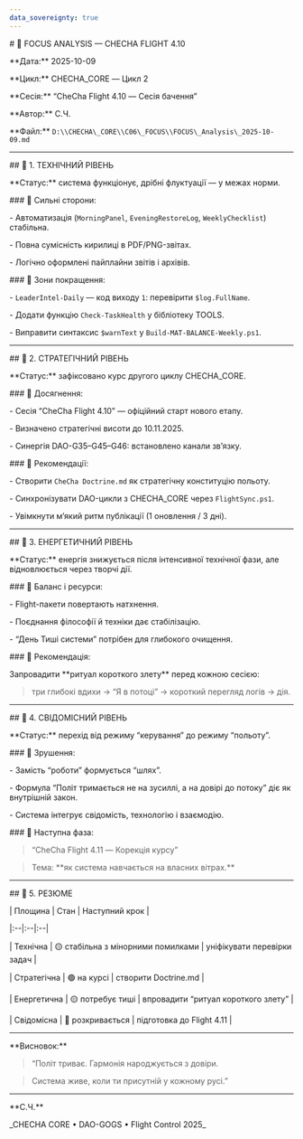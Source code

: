 ```yaml
---
data_sovereignty: true
---
```

\# 🎯 FOCUS ANALYSIS — CHECHA FLIGHT 4.10  

\*\*Дата:\*\* 2025-10-09  

\*\*Цикл:\*\* CHECHA\_CORE — Цикл 2  

\*\*Сесія:\*\* “CheCha Flight 4.10 — Сесія бачення”  

\*\*Автор:\*\* С.Ч.  

\*\*Файл:\*\* `D:\\CHECHA\_CORE\\C06\_FOCUS\\FOCUS\_Analysis\_2025-10-09.md`



---



\## 🧩 1. ТЕХНІЧНИЙ РІВЕНЬ  

\*\*Статус:\*\* система функціонує, дрібні флуктуації — у межах норми.



\### 🔹 Сильні сторони:

\- Автоматизація (`MorningPanel`, `EveningRestoreLog`, `WeeklyChecklist`) стабільна.  

\- Повна сумісність кирилиці в PDF/PNG-звітах.  

\- Логічно оформлені пайплайни звітів і архівів.



\### 🔹 Зони покращення:

\- `LeaderIntel-Daily` — код виходу `1`: перевірити `$log.FullName`.  

\- Додати функцію `Check-TaskHealth` у бібліотеку TOOLS.  

\- Виправити синтаксис `$warnText` у `Build-MAT-BALANCE-Weekly.ps1`.



---



\## 🧭 2. СТРАТЕГІЧНИЙ РІВЕНЬ  

\*\*Статус:\*\* зафіксовано курс другого циклу CHECHA\_CORE.



\### 🔹 Досягнення:

\- Сесія “CheCha Flight 4.10” — офіційний старт нового етапу.  

\- Визначено стратегічні висоти до 10.11.2025.  

\- Синергія DAO-G35–G45–G46: встановлено канали зв’язку.



\### 🔹 Рекомендації:

\- Створити `CheCha Doctrine.md` як стратегічну конституцію польоту.  

\- Синхронізувати DAO-цикли з CHECHA\_CORE через `FlightSync.ps1`.  

\- Увімкнути м’який ритм публікації (1 оновлення / 3 дні).



---



\## 🔋 3. ЕНЕРГЕТИЧНИЙ РІВЕНЬ  

\*\*Статус:\*\* енергія знижується після інтенсивної технічної фази, але відновлюється через творчі дії.



\### 🔹 Баланс і ресурси:

\- Flight-пакети повертають натхнення.  

\- Поєднання філософії й техніки дає стабілізацію.  

\- “День Тиші системи” потрібен для глибокого очищення.



\### 🔹 Рекомендація:

Запровадити \*\*ритуал короткого злету\*\* перед кожною сесією:

> три глибокі вдихи → “Я в потоці” → короткий перегляд логів → дія.



---



\## 🌌 4. СВІДОМІСНИЙ РІВЕНЬ  

\*\*Статус:\*\* перехід від режиму “керування” до режиму “польоту”.



\### 🔹 Зрушення:

\- Замість “роботи” формується “шлях”.  

\- Формула “Політ тримається не на зусиллі, а на довірі до потоку” діє як внутрішній закон.  

\- Система інтегрує свідомість, технологію і взаємодію.



\### 🔹 Наступна фаза:

> “CheCha Flight 4.11 — Корекція курсу”  

> Тема: \*\*як система навчається на власних вітрах.\*\*



---



\## 🧠 5. РЕЗЮМЕ



| Площина | Стан | Наступний крок |

|:--|:--|:--|

| Технічна | 🟡 стабільна з мінорними помилками | уніфікувати перевірки задач |

| Стратегічна | 🟢 на курсі | створити Doctrine.md |

| Енергетична | 🟡 потребує тиші | впровадити “ритуал короткого злету” |

| Свідомісна | 🔵 розкривається | підготовка до Flight 4.11 |



---



\*\*Висновок:\*\*  

> “Політ триває. Гармонія народжується з довіри.  

> Система живе, коли ти присутній у кожному русі.”



---



\*\*С.Ч.\*\*  

\_CHECHA CORE • DAO-GOGS • Flight Control 2025\_




